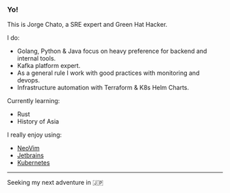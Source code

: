 ### Yo!

This is Jorge Chato, a SRE expert and Green Hat Hacker.

I do:
- Golang, Python & Java focus on heavy preference for backend and internal tools.
- Kafka platform expert.
- As a general rule I work with good practices with monitoring and devops.
- Infrastructure automation with Terraform & K8s Helm Charts.

Currently learning:
- Rust
- History of Asia

I really enjoy using:
- [NeoVim](https://neovim.io/)
- [Jetbrains](https://www.jetbrains.com/)
- [Kubernetes](https://kubernetes.io/)

---

Seeking my next adventure in :jp:
